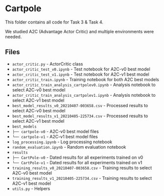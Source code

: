 # Cartpole

This folder contains all code for Task 3 & Task 4.

We studied A2C (Advantage Actor Critic) and multiple environments were needed.

## Files

- `actor_critic.py` - ActorCritic class
- `actor_critic_test_v0.ipynb` - Test notebook for A2C-v0 best model
- `actor_critic_test_v1.ipynb` - Test notebook for A2C-v1 best model
- `actor_critic_train.ipynb` - Training notebook for both A2C best models
- `actor_critic_train_analysis_cartpolev0.ipynb` - Analysis notebook to select A2C-v0 best model
- `actor_critic_train_analysis_cartpolev1.ipynb` - Analysis notebook to select A2C-v1 best model
- `best_model_results_v0_20210407-003658.csv` - Processed results to select A2C-v0 best model
- `best_model_results_v1_20210405-225734.csv` - Processed results to select A2C-v1 best model
- `best_models`
- `├── cartpole-v0` - A2C-v0 best model files
- `└── cartpole-v1` - A2C-v1 best model files
- `log_processing.ipynb` - Log processing notebook
- `random_evaluation.ipynb` - Random evaluation notebook
- `results`
- `├── CartPole-v0` - Dated results for all experiments trained on v0
- `└── CartPole-v1` - Dated results for all experiments trained on v1
- `training_results_v0_20210407-003658.csv` - Training results to select A2C-v0 best model
- `training_results_v1_20210405-225734.csv` - Training results to select A2C-v1 best model
- `utils.py` - Helpers
